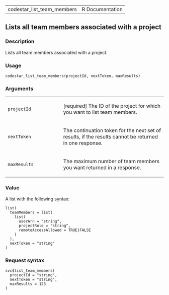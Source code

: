 <table style="width: 100%;">
<tbody>
<tr class="odd">
<td>codestar_list_team_members</td>
<td style="text-align: right;">R Documentation</td>
</tr>
</tbody>
</table>

## Lists all team members associated with a project

### Description

Lists all team members associated with a project.

### Usage

    codestar_list_team_members(projectId, nextToken, maxResults)

### Arguments

<table>
<colgroup>
<col style="width: 35%" />
<col style="width: 65%" />
</colgroup>
<tbody>
<tr class="odd">
<td><code
id="codestar_list_team_members_:_projectId">projectId</code></td>
<td><p>[required] The ID of the project for which you want to list team
members.</p></td>
</tr>
<tr class="even">
<td><code
id="codestar_list_team_members_:_nextToken">nextToken</code></td>
<td><p>The continuation token for the next set of results, if the
results cannot be returned in one response.</p></td>
</tr>
<tr class="odd">
<td><code
id="codestar_list_team_members_:_maxResults">maxResults</code></td>
<td><p>The maximum number of team members you want returned in a
response.</p></td>
</tr>
</tbody>
</table>

### Value

A list with the following syntax:

    list(
      teamMembers = list(
        list(
          userArn = "string",
          projectRole = "string",
          remoteAccessAllowed = TRUE|FALSE
        )
      ),
      nextToken = "string"
    )

### Request syntax

    svc$list_team_members(
      projectId = "string",
      nextToken = "string",
      maxResults = 123
    )
